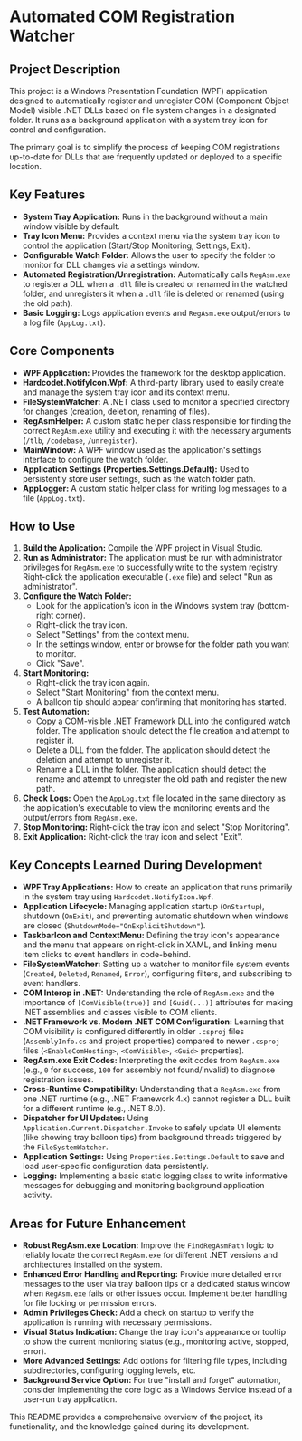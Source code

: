 # Automated COM Registration Watcher

## Project Description

This project is a Windows Presentation Foundation (WPF) application designed to automatically register and unregister COM (Component Object Model) visible .NET DLLs based on file system changes in a designated folder. It runs as a background application with a system tray icon for control and configuration.

The primary goal is to simplify the process of keeping COM registrations up-to-date for DLLs that are frequently updated or deployed to a specific location.

## Key Features

* **System Tray Application:** Runs in the background without a main window visible by default.
* **Tray Icon Menu:** Provides a context menu via the system tray icon to control the application (Start/Stop Monitoring, Settings, Exit).
* **Configurable Watch Folder:** Allows the user to specify the folder to monitor for DLL changes via a settings window.
* **Automated Registration/Unregistration:** Automatically calls `RegAsm.exe` to register a DLL when a `.dll` file is created or renamed in the watched folder, and unregisters it when a `.dll` file is deleted or renamed (using the old path).
* **Basic Logging:** Logs application events and `RegAsm.exe` output/errors to a log file (`AppLog.txt`).

## Core Components

* **WPF Application:** Provides the framework for the desktop application.
* **Hardcodet.NotifyIcon.Wpf:** A third-party library used to easily create and manage the system tray icon and its context menu.
* **FileSystemWatcher:** A .NET class used to monitor a specified directory for changes (creation, deletion, renaming of files).
* **RegAsmHelper:** A custom static helper class responsible for finding the correct `RegAsm.exe` utility and executing it with the necessary arguments (`/tlb`, `/codebase`, `/unregister`).
* **MainWindow:** A WPF window used as the application's settings interface to configure the watch folder.
* **Application Settings (Properties.Settings.Default):** Used to persistently store user settings, such as the watch folder path.
* **AppLogger:** A custom static helper class for writing log messages to a file (`AppLog.txt`).

## How to Use

1.  **Build the Application:** Compile the WPF project in Visual Studio.
2.  **Run as Administrator:** The application must be run with administrator privileges for `RegAsm.exe` to successfully write to the system registry. Right-click the application executable (`.exe` file) and select "Run as administrator".
3.  **Configure the Watch Folder:**
    * Look for the application's icon in the Windows system tray (bottom-right corner).
    * Right-click the tray icon.
    * Select "Settings" from the context menu.
    * In the settings window, enter or browse for the folder path you want to monitor.
    * Click "Save".
4.  **Start Monitoring:**
    * Right-click the tray icon again.
    * Select "Start Monitoring" from the context menu.
    * A balloon tip should appear confirming that monitoring has started.
5.  **Test Automation:**
    * Copy a COM-visible .NET Framework DLL into the configured watch folder. The application should detect the file creation and attempt to register it.
    * Delete a DLL from the folder. The application should detect the deletion and attempt to unregister it.
    * Rename a DLL in the folder. The application should detect the rename and attempt to unregister the old path and register the new path.
6.  **Check Logs:** Open the `AppLog.txt` file located in the same directory as the application's executable to view the monitoring events and the output/errors from `RegAsm.exe`.
7.  **Stop Monitoring:** Right-click the tray icon and select "Stop Monitoring".
8.  **Exit Application:** Right-click the tray icon and select "Exit".

## Key Concepts Learned During Development

* **WPF Tray Applications:** How to create an application that runs primarily in the system tray using `Hardcodet.NotifyIcon.Wpf`.
* **Application Lifecycle:** Managing application startup (`OnStartup`), shutdown (`OnExit`), and preventing automatic shutdown when windows are closed (`ShutdownMode="OnExplicitShutdown"`).
* **TaskbarIcon and ContextMenu:** Defining the tray icon's appearance and the menu that appears on right-click in XAML, and linking menu item clicks to event handlers in code-behind.
* **FileSystemWatcher:** Setting up a watcher to monitor file system events (`Created`, `Deleted`, `Renamed`, `Error`), configuring filters, and subscribing to event handlers.
* **COM Interop in .NET:** Understanding the role of `RegAsm.exe` and the importance of `[ComVisible(true)]` and `[Guid(...)]` attributes for making .NET assemblies and classes visible to COM clients.
* **.NET Framework vs. Modern .NET COM Configuration:** Learning that COM visibility is configured differently in older `.csproj` files (`AssemblyInfo.cs` and project properties) compared to newer `.csproj` files (`<EnableComHosting>`, `<ComVisible>`, `<Guid>` properties).
* **RegAsm.exe Exit Codes:** Interpreting the exit codes from `RegAsm.exe` (e.g., `0` for success, `100` for assembly not found/invalid) to diagnose registration issues.
* **Cross-Runtime Compatibility:** Understanding that a `RegAsm.exe` from one .NET runtime (e.g., .NET Framework 4.x) cannot register a DLL built for a different runtime (e.g., .NET 8.0).
* **Dispatcher for UI Updates:** Using `Application.Current.Dispatcher.Invoke` to safely update UI elements (like showing tray balloon tips) from background threads triggered by the `FileSystemWatcher`.
* **Application Settings:** Using `Properties.Settings.Default` to save and load user-specific configuration data persistently.
* **Logging:** Implementing a basic static logging class to write informative messages for debugging and monitoring background application activity.

## Areas for Future Enhancement

* **Robust RegAsm.exe Location:** Improve the `FindRegAsmPath` logic to reliably locate the correct `RegAsm.exe` for different .NET versions and architectures installed on the system.
* **Enhanced Error Handling and Reporting:** Provide more detailed error messages to the user via tray balloon tips or a dedicated status window when `RegAsm.exe` fails or other issues occur. Implement better handling for file locking or permission errors.
* **Admin Privileges Check:** Add a check on startup to verify the application is running with necessary permissions.
* **Visual Status Indication:** Change the tray icon's appearance or tooltip to show the current monitoring status (e.g., monitoring active, stopped, error).
* **More Advanced Settings:** Add options for filtering file types, including subdirectories, configuring logging levels, etc.
* **Background Service Option:** For true "install and forget" automation, consider implementing the core logic as a Windows Service instead of a user-run tray application.

This README provides a comprehensive overview of the project, its functionality, and the knowledge gained during its development.
